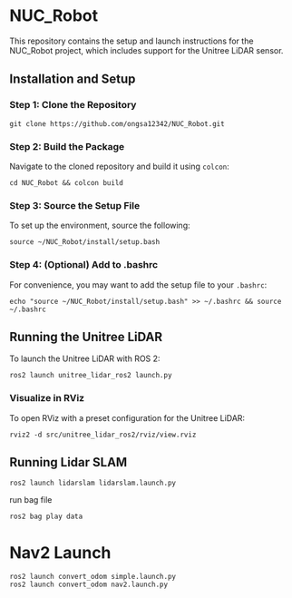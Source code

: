 # NUC_Robot
This repository contains the setup and launch instructions for the NUC_Robot project, which includes support for the Unitree LiDAR sensor.
## Installation and Setup
### Step 1: Clone the Repository
```
git clone https://github.com/ongsa12342/NUC_Robot.git
```
### Step 2: Build the Package
Navigate to the cloned repository and build it using `colcon`:
```
cd NUC_Robot && colcon build
```
### Step 3: Source the Setup File
To set up the environment, source the following:
```
source ~/NUC_Robot/install/setup.bash
```
### Step 4: (Optional) Add to .bashrc
For convenience, you may want to add the setup file to your `.bashrc`:
```
echo "source ~/NUC_Robot/install/setup.bash" >> ~/.bashrc && source ~/.bashrc
```
## Running the Unitree LiDAR
To launch the Unitree LiDAR with ROS 2:
```
ros2 launch unitree_lidar_ros2 launch.py
```
### Visualize in RViz
To open RViz with a preset configuration for the Unitree LiDAR:
```
rviz2 -d src/unitree_lidar_ros2/rviz/view.rviz
```
## Running Lidar SLAM
```
ros2 launch lidarslam lidarslam.launch.py
```
run bag file
```
ros2 bag play data
```
# Nav2 Launch 
```
ros2 launch convert_odom simple.launch.py 
ros2 launch convert_odom nav2.launch.py 
```